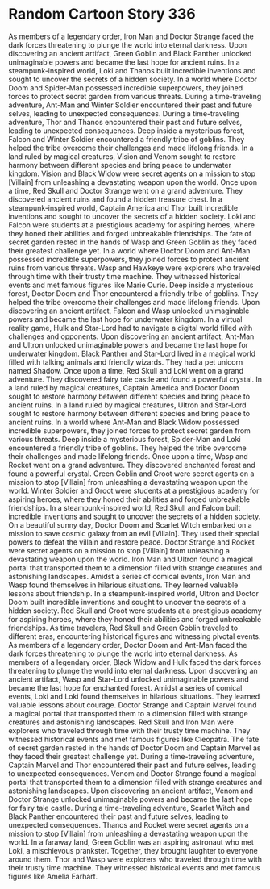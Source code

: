 # Random Cartoon Story 336

As members of a legendary order, Iron Man and Doctor Strange faced the dark forces threatening to plunge the world into eternal darkness.
Upon discovering an ancient artifact, Green Goblin and Black Panther unlocked unimaginable powers and became the last hope for ancient ruins.
In a steampunk-inspired world, Loki and Thanos built incredible inventions and sought to uncover the secrets of a hidden society.
In a world where Doctor Doom and Spider-Man possessed incredible superpowers, they joined forces to protect secret garden from various threats.
During a time-traveling adventure, Ant-Man and Winter Soldier encountered their past and future selves, leading to unexpected consequences.
During a time-traveling adventure, Thor and Thanos encountered their past and future selves, leading to unexpected consequences.
Deep inside a mysterious forest, Falcon and Winter Soldier encountered a friendly tribe of goblins. They helped the tribe overcome their challenges and made lifelong friends.
In a land ruled by magical creatures, Vision and Venom sought to restore harmony between different species and bring peace to underwater kingdom.
Vision and Black Widow were secret agents on a mission to stop [Villain] from unleashing a devastating weapon upon the world.
Once upon a time, Red Skull and Doctor Strange went on a grand adventure. They discovered ancient ruins and found a hidden treasure chest.
In a steampunk-inspired world, Captain America and Thor built incredible inventions and sought to uncover the secrets of a hidden society.
Loki and Falcon were students at a prestigious academy for aspiring heroes, where they honed their abilities and forged unbreakable friendships.
The fate of secret garden rested in the hands of Wasp and Green Goblin as they faced their greatest challenge yet.
In a world where Doctor Doom and Ant-Man possessed incredible superpowers, they joined forces to protect ancient ruins from various threats.
Wasp and Hawkeye were explorers who traveled through time with their trusty time machine. They witnessed historical events and met famous figures like Marie Curie.
Deep inside a mysterious forest, Doctor Doom and Thor encountered a friendly tribe of goblins. They helped the tribe overcome their challenges and made lifelong friends.
Upon discovering an ancient artifact, Falcon and Wasp unlocked unimaginable powers and became the last hope for underwater kingdom.
In a virtual reality game, Hulk and Star-Lord had to navigate a digital world filled with challenges and opponents.
Upon discovering an ancient artifact, Ant-Man and Ultron unlocked unimaginable powers and became the last hope for underwater kingdom.
Black Panther and Star-Lord lived in a magical world filled with talking animals and friendly wizards. They had a pet unicorn named Shadow.
Once upon a time, Red Skull and Loki went on a grand adventure. They discovered fairy tale castle and found a powerful crystal.
In a land ruled by magical creatures, Captain America and Doctor Doom sought to restore harmony between different species and bring peace to ancient ruins.
In a land ruled by magical creatures, Ultron and Star-Lord sought to restore harmony between different species and bring peace to ancient ruins.
In a world where Ant-Man and Black Widow possessed incredible superpowers, they joined forces to protect secret garden from various threats.
Deep inside a mysterious forest, Spider-Man and Loki encountered a friendly tribe of goblins. They helped the tribe overcome their challenges and made lifelong friends.
Once upon a time, Wasp and Rocket went on a grand adventure. They discovered enchanted forest and found a powerful crystal.
Green Goblin and Groot were secret agents on a mission to stop [Villain] from unleashing a devastating weapon upon the world.
Winter Soldier and Groot were students at a prestigious academy for aspiring heroes, where they honed their abilities and forged unbreakable friendships.
In a steampunk-inspired world, Red Skull and Falcon built incredible inventions and sought to uncover the secrets of a hidden society.
On a beautiful sunny day, Doctor Doom and Scarlet Witch embarked on a mission to save cosmic galaxy from an evil [Villain]. They used their special powers to defeat the villain and restore peace.
Doctor Strange and Rocket were secret agents on a mission to stop [Villain] from unleashing a devastating weapon upon the world.
Iron Man and Ultron found a magical portal that transported them to a dimension filled with strange creatures and astonishing landscapes.
Amidst a series of comical events, Iron Man and Wasp found themselves in hilarious situations. They learned valuable lessons about friendship.
In a steampunk-inspired world, Ultron and Doctor Doom built incredible inventions and sought to uncover the secrets of a hidden society.
Red Skull and Groot were students at a prestigious academy for aspiring heroes, where they honed their abilities and forged unbreakable friendships.
As time travelers, Red Skull and Green Goblin traveled to different eras, encountering historical figures and witnessing pivotal events.
As members of a legendary order, Doctor Doom and Ant-Man faced the dark forces threatening to plunge the world into eternal darkness.
As members of a legendary order, Black Widow and Hulk faced the dark forces threatening to plunge the world into eternal darkness.
Upon discovering an ancient artifact, Wasp and Star-Lord unlocked unimaginable powers and became the last hope for enchanted forest.
Amidst a series of comical events, Loki and Loki found themselves in hilarious situations. They learned valuable lessons about courage.
Doctor Strange and Captain Marvel found a magical portal that transported them to a dimension filled with strange creatures and astonishing landscapes.
Red Skull and Iron Man were explorers who traveled through time with their trusty time machine. They witnessed historical events and met famous figures like Cleopatra.
The fate of secret garden rested in the hands of Doctor Doom and Captain Marvel as they faced their greatest challenge yet.
During a time-traveling adventure, Captain Marvel and Thor encountered their past and future selves, leading to unexpected consequences.
Venom and Doctor Strange found a magical portal that transported them to a dimension filled with strange creatures and astonishing landscapes.
Upon discovering an ancient artifact, Venom and Doctor Strange unlocked unimaginable powers and became the last hope for fairy tale castle.
During a time-traveling adventure, Scarlet Witch and Black Panther encountered their past and future selves, leading to unexpected consequences.
Thanos and Rocket were secret agents on a mission to stop [Villain] from unleashing a devastating weapon upon the world.
In a faraway land, Green Goblin was an aspiring astronaut who met Loki, a mischievous prankster. Together, they brought laughter to everyone around them.
Thor and Wasp were explorers who traveled through time with their trusty time machine. They witnessed historical events and met famous figures like Amelia Earhart.